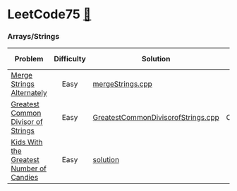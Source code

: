 # LeetCode75 [🔗](https://leetcode.com/studyplan/leetcode-75/)

### Arrays/Strings
| Problem | Difficulty | Solution | Time Complexity | Space Complexity |
| --------| :--------: |----------| :-------------: | :--------------: |
| [Merge Strings Alternately](https://leetcode.com/problems/merge-strings-alternately) | Easy | [mergeStrings.cpp](./mergeStrings.cpp) | O(n) | O(1) |
| [Greatest Common Divisor of Strings](https://leetcode.com/problems/merge-strings-alternately) | Easy | [GreatestCommonDivisorofStrings.cpp](./GreatestCommonDivisorofStrings.cpp) | O(m+n+logmin(m,n)) | O(m + n) |
| [Kids With the Greatest Number of Candies](https://leetcode.com/problems/kids-with-the-greatest-number-of-candies) | Easy | [solution](./KidsWiththeGreatestNumberofCandies.cpp) | O(n) |  O(1) |
